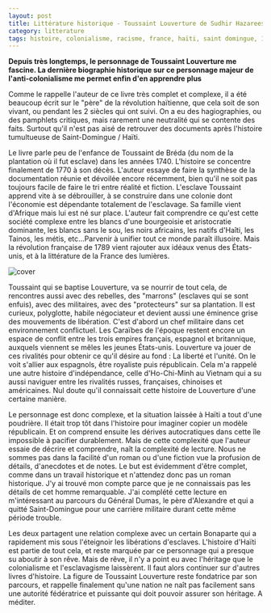 ```yaml
---
layout: post
title: Littérature historique - Toussaint Louverture de Sudhir Hazareesingh (2020)
category: litterature 
tags: histoire, colonialisme, racisme, france, haïti, saint domingue, 1800s
---
```


**Depuis très longtemps, le personnage de Toussaint Louverture me fascine. La dernière biographie historique sur ce personnage majeur de l'anti-colonialisme me permet enfin d'en apprendre plus**

Comme le rappelle l'auteur de ce livre très complet et complexe, il a été beaucoup écrit sur le "père" de la révolution haïtienne, que cela soit de son vivant, ou pendant les 2 siècles qui ont suivi. On a eu des hagiographies, ou des pamphlets critiques, mais rarement une neutralité qui se contente des faits. Surtout qu'il n'est pas aisé de retrouver des documents après l'histoire tumultueuse de Saint-Domingue / Haïti. 

Le livre parle peu de l'enfance de Toussaint de Bréda (du nom de la plantation où il fut esclave) dans les années 1740. L'histoire se concentre finalement de 1770 à son décès. L'auteur essaye de faire la synthèse de la documentation réunie et dévoilée encore récemment, bien qu'il ne soit pas toujours facile de faire le tri entre réalité et fiction. L'esclave Toussaint apprend vite à se débrouiller, à se construire dans une colonie dont l'économie est dépendante totalement de l'esclavage. Sa famille vient d'Afrique mais lui est né sur place. L'auteur fait comprendre ce qu'est cette société complexe entre les blancs d'une bourgeoisie et aristocratie dominante, les blancs sans le sou, les noirs africains, les natifs d'Haîti, les Tainos, les métis, etc...Parvenir à unifier tout ce monde paraît illusoire. Mais la révolution française de 1789 vient rajouter aux idéaux venus des États-unis, et à la littérature de la France des lumières.

![cover](https://filedn.eu/llqi9IBxlYouGRXYG2xlROb/img/2021/toussaintlouverture.jpg)

Toussaint qui se baptise Louverture, va se nourrir de tout cela, de rencontres aussi avec des rebelles, des "marrons" (esclaves qui se sont enfuis), avec des militaires, avec des "protecteurs" sur sa plantation. Il est curieux, polyglotte, habile négociateur et devient aussi une éminence grise des mouvements de libération. C'est d'abord un chef militaire dans cet environnement conflictuel. Les Caraïbes de l'époque restent encore un espace de conflit entre les trois empires français, espagnol et britannique, auxquels viennent se mêles les jeunes États-unis. Louverture va jouer de ces rivalités pour obtenir ce qu'il désire au fond : La liberté et l'unité. On le voit s'allier aux espagnols, être royaliste puis républicain. Cela m'a rappelé une autre histoire d'indépendance, celle d'Ho-Chi-Minh au Vietnam qui a su aussi naviguer entre les rivalités russes, françaises, chinoises et américaines. Nul doute qu'il connaissait cette histoire de Louverture d'une certaine manière.

Le personnage est donc complexe, et la situation laissée à Haïti a tout d'une poudrière. Il était trop tôt dans l'histoire pour imaginer copier un modèle républicain. Et on comprend ensuite les dérives autocratiques dans cette île impossible à pacifier durablement. Mais de cette complexité que l'auteur essaie de décrire et comprendre, naît la complexité de lecture. Nous ne sommes pas dans la facilité d'un roman ou d'une fiction vue la profusion de détails, d'anecdotes et de notes. Le but est évidemment d'être complet, comme dans un travail historique et n'attendez donc pas un roman historique. J'y ai trouvé mon compte parce que je ne connaissais pas les détails de cet homme remarquable. J'ai complété cette lecture en m'intéressant au parcours du Général Dumas, le père d'Alexandre et qui a quitté Saint-Domingue pour une carrière militaire durant cette même période trouble. 

Les deux partagent une relation complexe avec un certain Bonaparte qui a rapidement mis sous l'éteignoir les libérations d'esclaves. L'histoire d'Haïti est partie de tout cela, et reste marquée par ce personnage qui a presque su aboutir à son rêve. Mais de rêve, il n'y a point eu avec l'héritage que le colonialisme et l'esclavagisme laissèrent. Il faut alors continuer sur d'autres livres d'histoire. La figure de Toussaint Louverture reste fondatrice par son parcours, et rappelle finalement qu'une nation ne naît pas facilement sans une autorité fédératrice et puissante qui doit pouvoir assurer son héritage. A méditer. 
